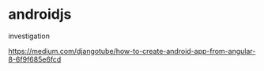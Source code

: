 # androidjs
investigation

https://medium.com/djangotube/how-to-create-android-app-from-angular-8-6f9f685e6fcd